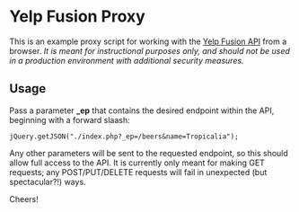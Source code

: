 # Yelp Fusion Proxy

This is an example proxy script for working with the 
[Yelp Fusion API](https://www.yelp.com/developers/documentation/v3/get_started) from a browser. _It is meant 
for instructional purposes only, and should not be used in a production environment with additional security measures._


## Usage

Pass a parameter **_ep** that contains the desired endpoint within the API, beginning with a forward slaash:
```$javascript
jQuery.getJSON("./index.php?_ep=/beers&name=Tropicalia");
```

Any other parameters will be sent to the requested endpoint, so this should allow full access to the API. It is 
currently only meant for making GET requests; any POST/PUT/DELETE requests will fail in unexpected (but spectacular?!) 
ways.

Cheers!
